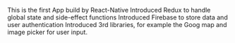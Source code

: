 This is the first App build by React-Native
Introduced Redux to handle global state and side-effect functions
Introduced Firebase to store data and user authentication
Introduced 3rd libraries, for example the Goog map and image picker for user input.
